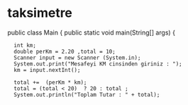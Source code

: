 # taksimetre

public class Main {
    public static void main(String[] args) {

      int km;
      double perKm = 2.20 ,total = 10;
      Scanner input = new Scanner (System.in);
      System.out.print("Mesafeyi KM cinsinden giriniz : ");
      km = input.nextInt();

      total +=  (perKm * km);
      total = (total < 20)  ? 20 : total ;
      System.out.println("Toplam Tutar : " + total);
